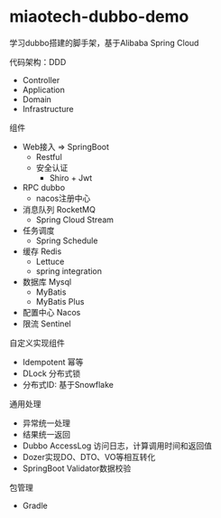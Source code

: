 # miaotech-dubbo-demo
学习dubbo搭建的脚手架，基于Alibaba Spring Cloud

代码架构：DDD
 * Controller 
 * Application
 * Domain
 * Infrastructure

组件
* Web接入 => SpringBoot
    + Restful
    + 安全认证
      + Shiro + Jwt
* RPC dubbo
    + nacos注册中心
* 消息队列 RocketMQ
    + Spring Cloud Stream
* 任务调度
  + Spring Schedule
* 缓存 Redis
    + Lettuce
  + spring integration
* 数据库 Mysql
  + MyBatis 
  + MyBatis Plus
* 配置中心 Nacos
* 限流 Sentinel


自定义实现组件
* Idempotent 幂等
* DLock 分布式锁
* 分布式ID: 基于Snowflake

通用处理
* 异常统一处理
* 结果统一返回
* Dubbo AccessLog 访问日志，计算调用时间和返回值
* Dozer实现DO、DTO、VO等相互转化
* SpringBoot Validator数据校验

包管理
* Gradle

